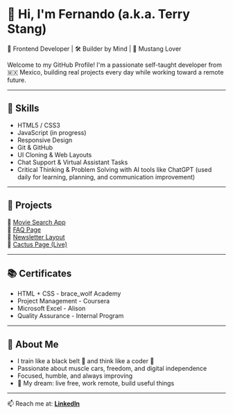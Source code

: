 # 👋 Hi, I'm Fernando (a.k.a. Terry Stang)  
🚀 Frontend Developer | 🛠️ Builder by Mind | 🐎 Mustang Lover

Welcome to my GitHub Profile! I'm a passionate self-taught developer from 🇲🇽 Mexico, building real projects every day while working toward a remote future.

---

## 🧠 Skills  
- HTML5 / CSS3  
- JavaScript (in progress)  
- Responsive Design  
- Git & GitHub  
- UI Cloning & Web Layouts  
- Chat Support & Virtual Assistant Tasks 
- Critical Thinking & Problem Solving with AI tools like ChatGPT (used daily for learning, planning, and communication improvement) 

---

## 🔧 Projects  
🧩 [Movie Search App](https://github.com/terry-stang92/movie-search-)  
📝 [FAQ Page](https://github.com/terry-stang92/faq---page)  
📰 [Newsletter Layout](https://github.com/terry-stang92/newsletter)  
🌵 [Cactus Page (Live)](https://terry-stang92.github.io/cactus/)

---

## 📚 Certificates  
- HTML + CSS - brace_wolf Academy  
- Project Management - Coursera  
- Microsoft Excel - Alison  
- Quality Assurance - Internal Program  

---

## 💪 About Me  
- I train like a black belt 🥋 and think like a coder 🧠  
- Passionate about muscle cars, freedom, and digital independence  
- Focused, humble, and always improving  
- 🎯 My dream: live free, work remote, build useful things

---

📫 Reach me at: **[LinkedIn](https://www.linkedin.com/in/terry-stang92)**  

